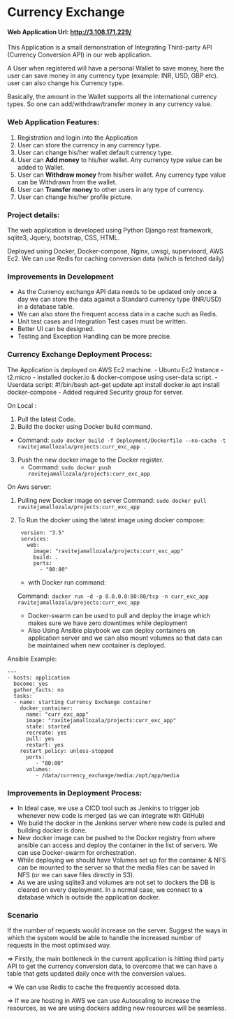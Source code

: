 # Currency Exchange
#### Web Application Url: http://3.108.171.229/
This Application is a small demonstration of Integrating Third-party API (Currency Conversion API) in our web application.

A User when registered will have a personal Wallet to save money, here the user can save money in any currency type (example: INR, USD, GBP etc).
user can also change his Currency type. 

Basically, the amount in the Wallet supports all the international currency types. So one can add/withdraw/transfer money in any currency value.

### Web Application Features:
1. Registration and login into the Application 
2. User can store the currency in any currency type.
3. User can change his/her wallet default currency type.
4. User can **Add money** to his/her wallet. Any currency type value can be added to Wallet.
5. User can **Withdraw money** from his/her wallet. Any currency type value can be Withdrawn from the wallet.
6. User can **Transfer money** to other users in any type of currency.
7. User can change his/her profile picture.

### Project details:
The web application is developed using Python Django rest framework, sqlite3, Jquery, bootstrap, CSS, HTML.

Deployed using Docker, Docker-compose, Nginx, uwsgi, supervisord, AWS Ec2.
We can use Redis for caching conversion data (which is fetched daily)  

### Improvements in Development
- As the Currency exchange API data needs to be updated only once a day we can store the data against a Standard currency type (INR/USD) in a database table.
- We can also store the frequent access data in a cache such as Redis. 
- Unit test cases and Integration Test cases must be written.
- Better UI can be designed.
- Testing and Exception Handling can be more precise. 


### Currency Exchange Deployment Process:
The Application is deployed on AWS Ec2 machine.
	- Ubuntu Ec2 Instance - t2.micro
	- installed docker.io & docker-compose using user-data script.
		- Userdata script:
			#!/bin/bash
			apt-get update
			apt install docker.io
			apt install docker-compose
	- Added required Security group for server.

On Local :
1. Pull the latest Code. 
2. Build the docker using Docker build command.
- Command: `sudo docker build -f Deployment/Dockerfile --no-cache -t ravitejamallozala/projects:curr_exc_app .`
3. Push the new docker image to the Docker register.
	- Command: `sudo docker push ravitejamallozala/projects:curr_exc_app`

On Aws server:
1. Pulling new Docker image on server
	Command: `sudo docker pull ravitejamallozala/projects:curr_exc_app`
2. To Run the docker using the latest image using docker compose:

		version: "3.5"
		services:
		  web:
		  	image: "ravitejamallozala/projects:curr_exc_app"
		    build: .
		    ports:
		      - "80:80"

	- with Docker run command:	
    
	Command:` docker run -d -p 0.0.0.0:80:80/tcp -n curr_exc_app ravitejamallozala/projects:curr_exc_app`
	
	- Docker-swarm can be used to pull and deploy the image which makes sure we have zero downtimes while deployment
	- Also Using Ansible playbook we can deploy containers on application server and we can also mount volumes so that data can be maintained when new container is deployed.

Ansible Example:
````
---
- hosts: application
  become: yes
  gather_facts: no
  tasks:
  - name: starting Currency Exchange container
    docker_container:
      name: "curr_exc_app"
      image: "ravitejamallozala/projects:curr_exc_app"
      state: started
      recreate: yes
      pull: yes
      restart: yes
    restart_policy: unless-stopped
      ports:
         - "80:80"
      volumes:
         - /data/currency_exchange/media:/opt/app/media 
````
### Improvements in Deployment Process:

- In Ideal case, we use a CICD  tool such as Jenkins to trigger job whenever new code is merged (as we can integrate with GitHub)
- We build the docker in the Jenkins server where new code is pulled and building docker is done.
- New docker image can be pushed to the Docker registry from where ansible can access and deploy the container in the list of servers. We can use Docker-swarm for orchestration.
- While deploying we should have Volumes set up for the container & NFS can be mounted to the server so that the media files can be saved in NFS (or we can save files directly in S3).
- As we are using sqlite3 and volumes are not set to dockers the DB is cleared on every deployment. In a normal case, we connect to a database which is outside the application docker. 

### Scenario
If the number of requests would increase on the server. Suggest
the ways in which the system would be able to handle the increased number of requests in
the most optimised way.

=> Firstly, the main bottleneck in the current application is hitting third party API to get the currency conversion data, to overcome that we can have a table that gets updated daily once with the conversion values.

=> We can use Redis to cache the frequently accessed data.

=> If we are hosting in AWS we can use Autoscaling to increase the resources, as we are using dockers adding new resources will be seamless.
